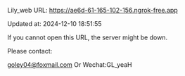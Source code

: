 Lily_web URL: https://ae6d-61-165-102-156.ngrok-free.app

Updated at: 2024-12-10 18:51:55

If you cannot open this URL, the server might be down.

Please contact: 

goley04@foxmail.com Or Wechat:GL_yeaH